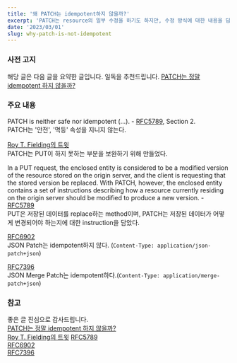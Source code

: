 ```yaml
---
title: '왜 PATCH는 idempotent하지 않을까?'
excerpt: 'PATCH는 resource의 일부 수정을 하기도 하지만, 수정 방식에 대한 내용을 담기도 한다. 이 경우에는 멱등하지 않다.'
date: '2023/03/01'
slug: why-patch-is-not-idempotent
---
```


### 사전 고지

해당 글은 다음 글을 요약한 글입니다. 일독을 추천드립니다.
[PATCH는 정말 idempotent 하지 않을까?](https://www.qu3vipon.com/idempotence-of-patch)

### 주요 내용

PATCH is neither safe nor idempotent (...). - [RFC5789](https://www.rfc-editor.org/rfc/rfc5789), Section 2.  
PATCH는 '안전', '멱등' 속성을 지니지 않는다.

[Roy T. Fielding의 트윗](https://twitter.com/fielding/status/275471320685367296)  
PATCH는 PUT이 하지 못하는 부분을 보완하기 위해 만들었다.

In a PUT request, the enclosed entity is considered to be a modified version of the resource stored on the origin server, and the client is requesting that the stored version be replaced. With PATCH, however, the enclosed entity contains a set of instructions describing how a resource currently residing on the origin server should be modified to produce a new version. - [RFC5789](https://www.rfc-editor.org/rfc/rfc5789)  
PUT은 저장된 데이터를 replace하는 method이며, PATCH는 저장된 데이터가 어떻게 변경되어야 하는지에 대한 instruction을 담았다.

[RFC6902](https://www.rfc-editor.org/rfc/rfc6092)  
JSON Patch는 idempotent하지 않다. (`Content-Type: application/json-patch+json`)

[RFC7396](https://www.rfc-editor.org/rfc/rfc7396)  
JSON Merge Patch는 idempotent하다.(`Content-Type: application/merge-patch+json`)

### 참고

좋은 글 진심으로 감사드립니다.  
[PATCH는 정말 idempotent 하지 않을까?](https://www.qu3vipon.com/idempotence-of-patch)  
[Roy T. Fielding의 트윗](https://twitter.com/fielding/status/275471320685367296)
[RFC5789](https://www.rfc-editor.org/rfc/rfc5789)  
[RFC6902](https://www.rfc-editor.org/rfc/rfc6092)  
[RFC7396](https://www.rfc-editor.org/rfc/rfc7396)
